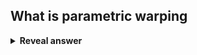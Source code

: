 ## What is parametric warping
<details>
<summary><b>Reveal answer</b></summary>
Applying a transformation matrix to an image
</details>
